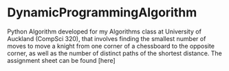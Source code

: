 # DynamicProgrammingAlgorithm
Python Algorithm developed for my Algorithms class at University of Auckland (CompSci 320), that involves finding the smallest number of moves to move a knight from one corner of a chessboard to the opposite corner, as well as the number of distinct paths of the shortest distance.
The assignment sheet can be found [here]


